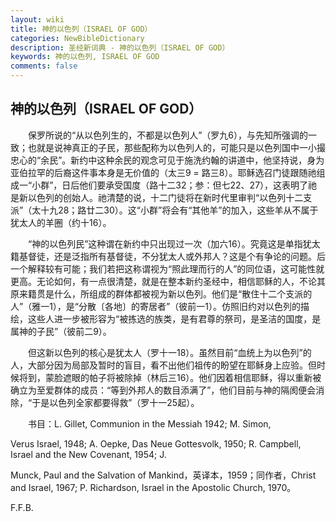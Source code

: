 ```yaml
---
layout: wiki
title: 神的以色列（ISRAEL OF GOD）
categories: NewBibleDictionary
description: 圣经新词典 - 神的以色列（ISRAEL OF GOD）
keywords: 神的以色列, ISRAEL OF GOD
comments: false
---
```


## 神的以色列（ISRAEL OF GOD）

　　保罗所说的“从以色列生的，不都是以色列人”（罗九6），与先知所强调的一致；也就是说神真正的子民，那些配称为以色列人的，可能只是以色列国中一小撮忠心的“余民”。新约中这种余民的观念可见于施洗约翰的讲道中，他坚持说，身为亚伯拉罕的后裔这件事本身是无价值的（太三9 = 路三8）。耶稣选召门徒跟随祂组成一“小群”，日后他们要承受国度（路十二32；参：但七22、27），这表明了祂是新以色列的创始人。祂清楚的说，十二门徒将在新时代里审判“以色列十二支派”（太十九28；路廿二30）。这“小群”将会有“其他羊”的加入，这些羊从不属于犹太人的羊圈（约十16）。

　　“神的以色列民”这种谓在新约中只出现过一次（加六16）。究竟这是单指犹太籍基督徒，还是泛指所有基督徒，不分犹太人或外邦人？这是个有争论的问题。后一个解释较有可能；我们若把这称谓视为“照此理而行的人”的同位语，这可能性就更高。无论如何，有一点很清楚，就是在整本新约圣经中，相信耶稣的人，不论其原来籍贯是什么，所组成的群体都被视为新以色列。他们是“散住十二个支派的人”（雅一1），是“分散〔各地〕的寄居者”（彼前一1）。仿照旧约对以色列的描绘，这些人进一步被形容为“被拣选的族类，是有君尊的祭司，是圣洁的国度，是属神的子民”（彼前二9）。

　　但这新以色列的核心是犹太人（罗十一18）。虽然目前“血统上为以色列”的人，大部分因为局部及暂时的盲目，看不出他们祖传的盼望在耶稣身上应验。但时候将到，蒙脸遮眼的帕子将被除掉（林后三16）。他们因着相信耶稣，得以重新被确立为至爱群体的成员：“等到外邦人的数目添满了”，他们目前与神的隔阂便会消除，“于是以色列全家都要得救”（罗十一25起）。

　　书目：L. Gillet, Communion in the Messiah 1942; M. Simon,

Verus Israel, 1948; A. Oepke, Das Neue Gottesvolk, 1950; R. Campbell, Israel and the New Covenant, 1954; J.

Munck, Paul and the Salvation of Mankind，英译本，1959；同作者，Christ and Israel, 1967; P. Richardson, Israel in the Apostolic Church, 1970。

F.F.B.










